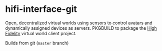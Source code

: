 hifi-interface-git
============

Open, decentralized virtual worlds using sensors to control avatars and dynamically assigned devices as servers.
PKGBUILD to package the [High Fidelity](https://highfidelity.io/) virtual world client project.

Builds from git (`master` branch)
